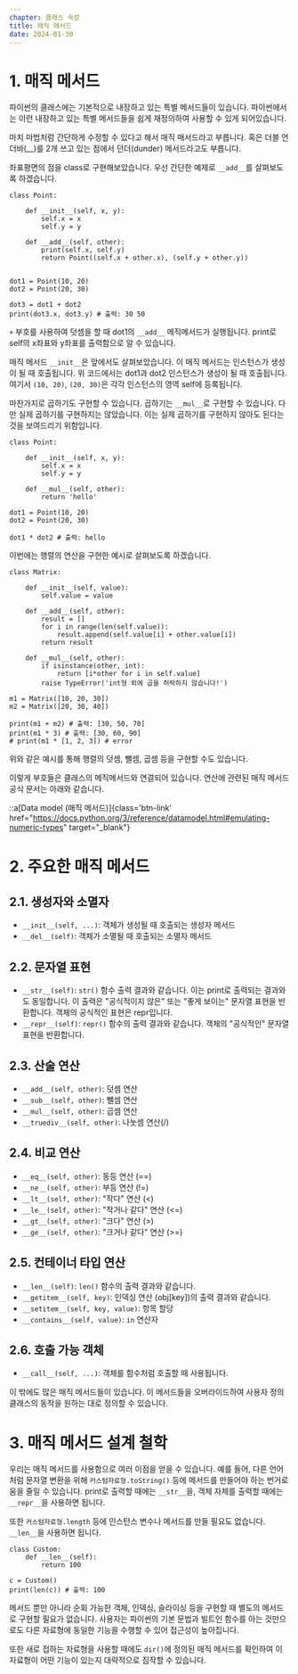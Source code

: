 ```yaml
---
chapter: 클래스 속성
title: 매직 메서드
date: 2024-01-30
---
```


# 1. 매직 메서드

파이썬의 클래스에는 기본적으로 내장하고 있는 특별 메서드들이 있습니다. 파이썬에서는 이런 내장하고 있는 특별 메서드들을 쉽게 재정의하여 사용할 수 있게 되어있습니다.

마치 마법처럼 간단하게 수정할 수 있다고 해서 매직 매서드라고 부릅니다. 혹은 더블 언더바(\_\_)를 2개 쓰고 있는 점에서 던더(dunder) 메서드라고도 부릅니다.

좌표평면의 점을 class로 구현해보았습니다. 우선 간단한 예제로 `__add__`를 살펴보도록 하겠습니다.

```python-exec
class Point:

    def __init__(self, x, y):
        self.x = x
        self.y = y

    def __add__(self, other):
        print(self.x, self.y)
        return Point((self.x + other.x), (self.y + other.y))


dot1 = Point(10, 20)
dot2 = Point(20, 30)

dot3 = dot1 + dot2
print(dot3.x, dot3.y) # 출력: 30 50
```

`+` 부호를 사용하여 덧셈을 할 때 dot1의 `__add__` 메직메서드가 실행됩니다. print로 self의 x좌표와 y좌표를 출력함으로 알 수 있습니다.

매직 메서드 `__init__`은 앞에서도 살펴보았습니다. 이 매직 메서드는 인스턴스가 생성이 될 때 호출됩니다. 위 코드에서는 dot1과 dot2 인스턴스가 생성이 될 때 호출됩니다. 여기서 `(10, 20)`, `(20, 30)`은 각각 인스턴스의 영역 self에 등록됩니다.

마찬가지로 곱하기도 구현할 수 있습니다. 곱하기는 `__mul__`로 구현할 수 있습니다. 다만 실제 곱하기를 구현하지는 않았습니다. 이는 실제 곱하기를 구현하지 않아도 된다는 것을 보여드리기 위함입니다.

```python-exec
class Point:

    def __init__(self, x, y):
        self.x = x
        self.y = y

    def __mul__(self, other):
        return 'hello'

dot1 = Point(10, 20)
dot2 = Point(20, 30)

dot1 * dot2 # 출력: hello
```

이번에는 행렬의 연산을 구현한 예시로 살펴보도록 하겠습니다.

```python-exec
class Matrix:

    def __init__(self, value):
        self.value = value

    def __add__(self, other):
        result = []
        for i in range(len(self.value)):
            result.append(self.value[i] + other.value[i])
        return result

    def __mul__(self, other):
        if isinstance(other, int):
            return [i*other for i in self.value]
        raise TypeError('int형 외에 곱을 허락하지 않습니다!')

m1 = Matrix([10, 20, 30])
m2 = Matrix([20, 30, 40])

print(m1 + m2) # 출력: [30, 50, 70]
print(m1 * 3) # 출력: [30, 60, 90]
# print(m1 * [1, 2, 3]) # error
```

위와 같은 예시를 통해 행렬의 덧셈, 뺄셈, 곱셈 등을 구현할 수도 있습니다.

이렇게 부호들은 클래스의 메직메서드와 연결되어 있습니다. 연산에 관련된 매직 메서드 공식 문서는 아래와 같습니다.

::a[Data model (매직 메서드)]{class='btn-link' href="https://docs.python.org/3/reference/datamodel.html#emulating-numeric-types" target="\_blank"}

# 2. 주요한 매직 메서드

## 2.1. 생성자와 소멸자

- `__init__(self, ...)`: 객체가 생성될 때 호출되는 생성자 메서드
- `__del__(self)`: 객체가 소멸될 때 호출되는 소멸자 메서드

## 2.2. 문자열 표현

- `__str__(self)`: `str()` 함수 출력 결과와 같습니다. 이는 print로 출력되는 결과와도 동일합니다. 이 출력은 "공식적이지 않은" 또는 "좋게 보이는" 문자열 표현을 반환합니다. 객체의 공식적인 표현은 repr입니다.
- `__repr__(self)`: `repr()` 함수의 출력 결과와 같습니다. 객체의 "공식적인" 문자열 표현을 반환합니다.

## 2.3. 산술 연산

- `__add__(self, other)`: 덧셈 연산
- `__sub__(self, other)`: 뺄셈 연산
- `__mul__(self, other)`: 곱셈 연산
- `__truediv__(self, other)`: 나눗셈 연산(/)

## 2.4. 비교 연산

- `__eq__(self, other)`: 동등 연산 (==)
- `__ne__(self, other)`: 부등 연산 (!=)
- `__lt__(self, other)`: "작다" 연산 (<)
- `__le__(self, other)`: "작거나 같다" 연산 (<=)
- `__gt__(self, other)`: "크다" 연산 (>)
- `__ge__(self, other)`: "크거나 같다" 연산 (>=)

## 2.5. 컨테이너 타입 연산

- `__len__(self)`: `len()` 함수의 출력 결과와 같습니다.
- `__getitem__(self, key)`: 인덱싱 연산 (obj[key])의 출력 결과와 같습니다.
- `__setitem__(self, key, value)`: 항목 할당
- `__contains__(self, value)`: `in` 연산자

## 2.6. 호출 가능 객체

- `__call__(self, ...)`: 객체를 함수처럼 호출할 때 사용됩니다.

이 밖에도 많은 매직 메서드들이 있습니다. 이 메서드들을 오버라이드하여 사용자 정의 클래스의 동작을 원하는 대로 정의할 수 있습니다.


# 3. 매직 메서드 설계 철학

우리는 매직 메서드를 사용함으로 여러 이점을 얻을 수 있습니다. 예를 들어, 다른 언어처럼 문자열 변환을 위해 `커스텀자료형.toString()` 등에 메서드를 만들어야 하는 번거로움을 줄일 수 있습니다. print로 출력할 때에는 `__str__`을, 객체 자체를 출력할 때에는 `__repr__`을 사용하면 됩니다.

또한 `커스텀자료형.length` 등에 인스턴스 변수나 메서드를 만들 필요도 없습니다. `__len__`을 사용하면 됩니다.

```python-exec
class Custom:
    def __len__(self):
        return 100

c = Custom()
print(len(c)) # 출력: 100
```

메서드 뿐만 아니라 순회 가능한 객체, 인덱싱, 슬라이싱 등을 구현할 때 별도의 메서드로 구현할 필요가 없습니다. 사용자는 파이썬의 기본 문법과 빌트인 함수를 아는 것만으로도 다른 자료형에 동일한 기능을 수행할 수 있어 접근성이 높아집니다.

또한 새로 접하는 자료형을 사용할 때에도 `dir()`에 정의된 매직 메서드를 확인하여 이 자료형이 어떤 기능이 있는지 대략적으로 짐작할 수 있습니다.

